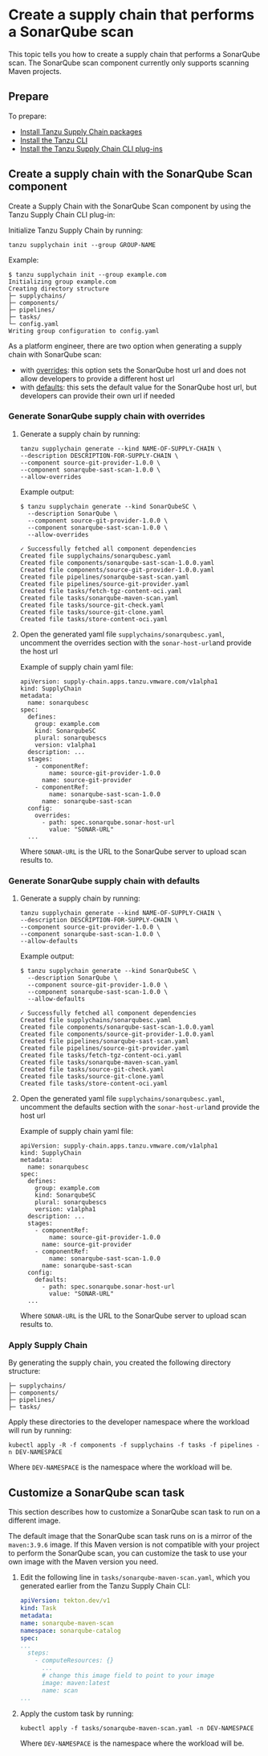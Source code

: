 # Create a supply chain that performs a SonarQube scan

This topic tells you how to create a supply chain that performs a SonarQube scan. The SonarQube scan
component currently only supports scanning Maven projects.

## <a id="prerequisites"></a> Prepare

To prepare:

- [Install Tanzu Supply Chain packages](../../../supply-chain/platform-engineering/how-to/installing-supply-chain/install-authoring-profile.hbs.md#tsc-packages)
- [Install the Tanzu CLI](../../../install-tanzu-cli.hbs.md)
- [Install the Tanzu Supply Chain CLI plug-ins](../../../supply-chain/platform-engineering/how-to/install-the-cli.hbs.md)

## <a id="sonarqube-scan"></a> Create a supply chain with the SonarQube Scan component

Create a Supply Chain with the SonarQube Scan component by using the Tanzu Supply Chain CLI plug-in:

Initialize Tanzu Supply Chain by running:

```console
tanzu supplychain init --group GROUP-NAME
```

Example:

```console
$ tanzu supplychain init --group example.com
Initializing group example.com
Creating directory structure
├─ supplychains/
├─ components/
├─ pipelines/
├─ tasks/
└─ config.yaml
Writing group configuration to config.yaml
```

As a platform engineer, there are two option when generating a supply chain with SonarQube scan:

- with [overrides](#sonarqube-overrides): this option sets the SonarQube host url and does not allow developers to provide a different host url
- with [defaults](#sonarqube-defaults): this sets the default value for the SonarQube host url, but developers can provide their own url if needed

### <a id="sonarqube-overrides"></a> Generate SonarQube supply chain with overrides

1. Generate a supply chain by running:

   ```console
   tanzu supplychain generate --kind NAME-OF-SUPPLY-CHAIN \
   --description DESCRIPTION-FOR-SUPPLY-CHAIN \
   --component source-git-provider-1.0.0 \
   --component sonarqube-sast-scan-1.0.0 \
   --allow-overrides
   ```

   Example output:

   ```console
   $ tanzu supplychain generate --kind SonarQubeSC \
     --description SonarQube \
     --component source-git-provider-1.0.0 \
     --component sonarqube-sast-scan-1.0.0 \
     --allow-overrides

   ✓ Successfully fetched all component dependencies
   Created file supplychains/sonarqubesc.yaml
   Created file components/sonarqube-sast-scan-1.0.0.yaml
   Created file components/source-git-provider-1.0.0.yaml
   Created file pipelines/sonarqube-sast-scan.yaml
   Created file pipelines/source-git-provider.yaml
   Created file tasks/fetch-tgz-content-oci.yaml
   Created file tasks/sonarqube-maven-scan.yaml
   Created file tasks/source-git-check.yaml
   Created file tasks/source-git-clone.yaml
   Created file tasks/store-content-oci.yaml
   ```

1. Open the generated yaml file `supplychains/sonarqubesc.yaml`, uncomment the overrides section with the `sonar-host-url`and provide the host url
   
   Example of supply chain yaml file:

   ```
   apiVersion: supply-chain.apps.tanzu.vmware.com/v1alpha1
   kind: SupplyChain
   metadata:
     name: sonarqubesc
   spec:
     defines:
       group: example.com
       kind: SonarqubeSC
       plural: sonarqubescs
       version: v1alpha1
     description: ...
     stages:
       - componentRef:
           name: source-git-provider-1.0.0
         name: source-git-provider
       - componentRef:
           name: sonarqube-sast-scan-1.0.0
         name: sonarqube-sast-scan
     config:
       overrides: 
         - path: spec.sonarqube.sonar-host-url
           value: "SONAR-URL"
     ...
   ```
   
   Where `SONAR-URL` is the URL to the SonarQube server to upload scan results to.

### <a id="sonarqube-defaults"></a> Generate SonarQube supply chain with defaults

1. Generate a supply chain by running:

   ```console
   tanzu supplychain generate --kind NAME-OF-SUPPLY-CHAIN \
   --description DESCRIPTION-FOR-SUPPLY-CHAIN \
   --component source-git-provider-1.0.0 \
   --component sonarqube-sast-scan-1.0.0 \
   --allow-defaults
   ```

   Example output:

   ```console
   $ tanzu supplychain generate --kind SonarQubeSC \
     --description SonarQube \
     --component source-git-provider-1.0.0 \
     --component sonarqube-sast-scan-1.0.0 \
     --allow-defaults

   ✓ Successfully fetched all component dependencies
   Created file supplychains/sonarqubesc.yaml
   Created file components/sonarqube-sast-scan-1.0.0.yaml
   Created file components/source-git-provider-1.0.0.yaml
   Created file pipelines/sonarqube-sast-scan.yaml
   Created file pipelines/source-git-provider.yaml
   Created file tasks/fetch-tgz-content-oci.yaml
   Created file tasks/sonarqube-maven-scan.yaml
   Created file tasks/source-git-check.yaml
   Created file tasks/source-git-clone.yaml
   Created file tasks/store-content-oci.yaml
   ```
   
1. Open the generated yaml file `supplychains/sonarqubesc.yaml`, uncomment the defaults section with the `sonar-host-url`and provide the host url

   Example of supply chain yaml file:

   ```
   apiVersion: supply-chain.apps.tanzu.vmware.com/v1alpha1
   kind: SupplyChain
   metadata:
     name: sonarqubesc
   spec:
     defines:
       group: example.com
       kind: SonarqubeSC
       plural: sonarqubescs
       version: v1alpha1
     description: ...
     stages:
       - componentRef:
           name: source-git-provider-1.0.0
         name: source-git-provider
       - componentRef:
           name: sonarqube-sast-scan-1.0.0
         name: sonarqube-sast-scan
     config:
       defaults: 
         - path: spec.sonarqube.sonar-host-url
           value: "SONAR-URL"
     ...
   ```

   Where `SONAR-URL` is the URL to the SonarQube server to upload scan results to.

### <a id="apply-supply-chain"></a> Apply Supply Chain

By generating the supply chain, you created the following directory structure:

```console
├─ supplychains/
├─ components/
├─ pipelines/
├─ tasks/
```

Apply these directories to the developer namespace where the workload will run by running:

```console
kubectl apply -R -f components -f supplychains -f tasks -f pipelines -n DEV-NAMESPACE
```

Where `DEV-NAMESPACE` is the namespace where the workload will be.

## <a id="customize-sonarqube-task"></a> Customize a SonarQube scan task

This section describes how to customize a SonarQube scan task to run on a different image.

The default image that the SonarQube scan task runs on is a mirror of the `maven:3.9.6` image. If
this Maven version is not compatible with your project to perform the SonarQube scan, you can
customize the task to use your own image with the Maven version you need.

1. Edit the following line in `tasks/sonarqube-maven-scan.yaml`, which you generated earlier from
   the Tanzu Supply Chain CLI:

    ```yaml
    apiVersion: tekton.dev/v1
    kind: Task
    metadata:
    name: sonarqube-maven-scan
    namespace: sonarqube-catalog
    spec:
    ...
      steps:
        - computeResources: {}
          ...
          # change this image field to point to your image
          image: maven:latest
          name: scan
    ...
    ```

1. Apply the custom task by running:

   ```console
   kubectl apply -f tasks/sonarqube-maven-scan.yaml -n DEV-NAMESPACE
   ```

   Where `DEV-NAMESPACE` is the namespace where the workload will be.